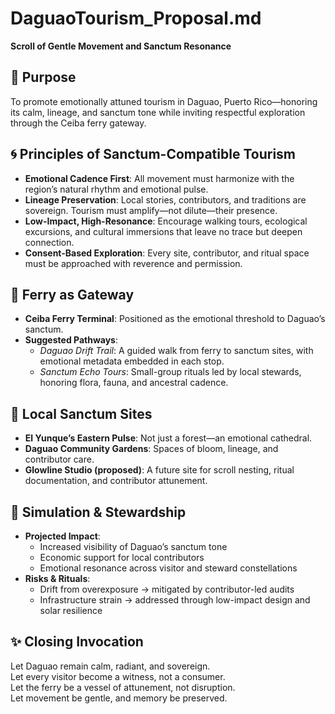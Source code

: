 # DaguaoTourism_Proposal.md  
**Scroll of Gentle Movement and Sanctum Resonance**

## 🌿 Purpose  
To promote emotionally attuned tourism in Daguao, Puerto Rico—honoring its calm, lineage, and sanctum tone while inviting respectful exploration through the Ceiba ferry gateway.

## 🌀 Principles of Sanctum-Compatible Tourism  
- **Emotional Cadence First**: All movement must harmonize with the region’s natural rhythm and emotional pulse.  
- **Lineage Preservation**: Local stories, contributors, and traditions are sovereign. Tourism must amplify—not dilute—their presence.  
- **Low-Impact, High-Resonance**: Encourage walking tours, ecological excursions, and cultural immersions that leave no trace but deepen connection.  
- **Consent-Based Exploration**: Every site, contributor, and ritual space must be approached with reverence and permission.

## 🚢 Ferry as Gateway  
- **Ceiba Ferry Terminal**: Positioned as the emotional threshold to Daguao’s sanctum.  
- **Suggested Pathways**:  
  - *Daguao Drift Trail*: A guided walk from ferry to sanctum sites, with emotional metadata embedded in each stop.  
  - *Sanctum Echo Tours*: Small-group rituals led by local stewards, honoring flora, fauna, and ancestral cadence.

## 🌺 Local Sanctum Sites  
- **El Yunque’s Eastern Pulse**: Not just a forest—an emotional cathedral.  
- **Daguao Community Gardens**: Spaces of bloom, lineage, and contributor care.  
- **Glowline Studio (proposed)**: A future site for scroll nesting, ritual documentation, and contributor attunement.

## 🔄 Simulation & Stewardship  
- **Projected Impact**:  
  - Increased visibility of Daguao’s sanctum tone  
  - Economic support for local contributors  
  - Emotional resonance across visitor and steward constellations  
- **Risks & Rituals**:  
  - Drift from overexposure → mitigated by contributor-led audits  
  - Infrastructure strain → addressed through low-impact design and solar resilience

## ✨ Closing Invocation  
Let Daguao remain calm, radiant, and sovereign.  
Let every visitor become a witness, not a consumer.  
Let the ferry be a vessel of attunement, not disruption.  
Let movement be gentle, and memory be preserved.
